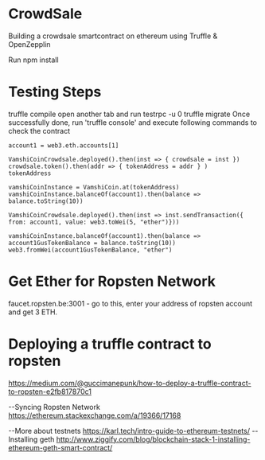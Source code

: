 # CrowdSale
Building a crowdsale smartcontract on ethereum using Truffle &amp; OpenZepplin

Run npm install


Testing Steps
=============
truffle compile
open another tab and run testrpc -u 0
truffle migrate
Once successfully done, run 'truffle console' and execute following commands to check the contract


```
account1 = web3.eth.accounts[1]

VamshiCoinCrowdsale.deployed().then(inst => { crowdsale = inst })
crowdsale.token().then(addr => { tokenAddress = addr } )
tokenAddress

vamshiCoinInstance = VamshiCoin.at(tokenAddress)
vamshiCoinInstance.balanceOf(account1).then(balance => balance.toString(10))

VamshiCoinCrowdsale.deployed().then(inst => inst.sendTransaction({ from: account1, value: web3.toWei(5, "ether")}))

vamshiCoinInstance.balanceOf(account1).then(balance => account1GusTokenBalance = balance.toString(10))
web3.fromWei(account1GusTokenBalance, "ether")
```
Get Ether for Ropsten Network 
==============================
faucet.ropsten.be:3001 - go to this, enter your address of ropsten account and get 3 ETH.

Deploying a truffle contract to ropsten
=======================================
https://medium.com/@guccimanepunk/how-to-deploy-a-truffle-contract-to-ropsten-e2fb817870c1

--Syncing Ropsten Network 
https://ethereum.stackexchange.com/a/19366/17168

--More about testnets
https://karl.tech/intro-guide-to-ethereum-testnets/
--Installing geth
http://www.ziggify.com/blog/blockchain-stack-1-installing-ethereum-geth-smart-contract/
